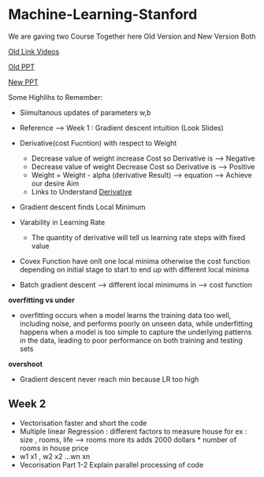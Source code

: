# Machine-Learning-Stanford

We are gaving two Course Together here Old Version and New Version Both

[Old Link Videos](https://www.youtube.com/watch?v=gb262LDH1So&list=PLiPvV5TNogxIS4bHQVW4pMkj4CHA8COdX)

[Old PPT](https://github.com/vkosuri/CourseraMachineLearning/)

[New PPT](https://github.com/LasithaAmarasinghe/Machine-Learning-Specialization-Coursera/)

Some Highlihs to Remember:
- Siimultanous updates of parameters w,b

- Reference --> Week 1 : Gradient descent intuition (Look Slides)
- Derivative(cost Fucntion) with respect to Weight
  - Decrease value of weight increase Cost so Derivative is --> Negative
  - Decrease value of weight Decrease Cost so Derivative is --> Positive
  - Weight = Weight - alpha (derivative Result) --> equation --> Achieve our desire Aim
  - Links to Understand [Derivative](https://www.mathway.com/examples/calculus/derivatives/using-the-limit-definition-to-find-the-derivative?id=665)



 - Gradient descent finds Local Minimum
 - Varability in Learning Rate
   - The quantity of derivative will tell us learning rate steps with fixed value

- Covex Function have onlt one local minima otherwise the cost function depending on initial stage to start to end up with different local minima
- Batch gradient descent --> different local minimums in --> cost function

**overfitting vs under**
- overfitting occurs when a model learns the training data too well, including noise, and performs poorly on unseen data, while underfitting happens when a model is too simple to capture the underlying patterns in the data, leading to poor performance on both training and testing sets

**overshoot**
- Gradient descent never reach min because LR too high

## Week 2
- Vectorisation faster and short the code
- Multiple linear Regression : different factors to measure house for ex : size , rooms, life --> rooms more its adds 2000 dollars * number of rooms in house price
- w1 x1 , w2 x2 ...wn xn
- Vecorisation Part 1-2 Explain parallel processing of code 
  



